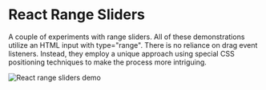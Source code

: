 # React Range Sliders 
A couple of experiments with range sliders. All of these demonstrations utilize an HTML input with type="range". There is no reliance on drag event listeners. Instead, they employ a unique approach using special CSS positioning techniques to make the process more intriguing.        

![React range sliders demo](https://res.cloudinary.com/ds574fco0/image/upload/v1686839707/github/ogImg_tgeaiy.png)    
